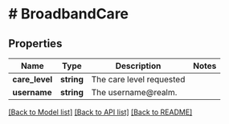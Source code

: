 # # BroadbandCare

## Properties

Name | Type | Description | Notes
------------ | ------------- | ------------- | -------------
**care_level** | **string** | The care level requested |
**username** | **string** | The username@realm. |

[[Back to Model list]](../../README.md#models) [[Back to API list]](../../README.md#endpoints) [[Back to README]](../../README.md)

